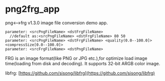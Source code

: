 png2frg_app
===========

png<-->frg v1.3.0 image file conversion demo app.   
  
    parameter: <srcPngFileName> <dstFrgFileName>
      //default as:<srcPngFileName> <dstFrgFileName> 80 50
    parameter: <srcPngFileName> <dstFrgFileName> <quality(0.0--100.0]> <compressSize[0.0--100.0]>
    parameter: <srcFrgFileName> <dstPngFileName>
  
FRG is an image format(like PNG or JPG etc.),for optimize load image time(loading from disk and decoding). It supports 32-bit ARGB color image.
  
libfrg: [https://github.com/sisong/libfrg](https://github.com/sisong/libfrg)  
